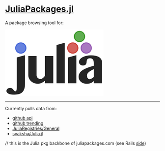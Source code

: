 # [JuliaPackages.jl](https://juliapackages.com) 

A package browsing tool for:

[![julia](julia.png)](http://julialang.org/)

-----

Currently pulls data from:
+ [github api](https://developer.github.com/v3/)
+ [github trending](https://github.com/trending/julia)
+ [JuliaRegistries/General](https://github.com/JuliaRegistries/General)
+ [svaksha/Julia.jl](https://github.com/svaksha/Julia.jl)

// this is the Julia pkg backbone of juliapackages.com (see Rails [side](https://github.com/djsegal/julia_packages))
